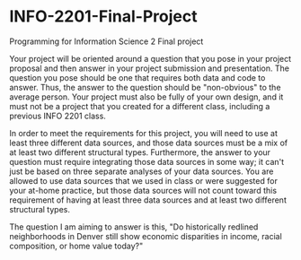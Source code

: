 # INFO-2201-Final-Project
Programming for Information Science 2 Final project

Your project will be oriented around a question that you pose in your project proposal and then answer in your project submission and presentation. The question you pose should be one that requires both data and code to answer. Thus, the answer to the question should be "non-obvious" to the average person. Your project must also be fully of your own design, and it must not be a project that you created for a different class, including a previous INFO 2201 class.

In order to meet the requirements for this project, you will need to use at least three different data sources, and those data sources must be a mix of at least two different structural types. Furthermore, the answer to your question must require integrating those data sources in some way; it can't just be based on three separate analyses of your data sources. You are allowed to use data sources that we used in class or were suggested for your at-home practice, but those data sources will not count toward this requirement of having at least three data sources and at least two different structural types.

The question I am aiming to answer is this, "Do historically redlined neighborhoods in Denver still show economic disparities in income, racial composition, or home value today?"
